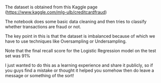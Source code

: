 The dataset is obtained from this Kaggle page (https://www.kaggle.com/mlg-ulb/creditcardfraud)

The notebook does some basic data cleaning and then tries to classify whether transactions are fraud or not.

The key point in this is that the dataset is imbalanced because of which we have to use techniques like Oversampling or Undersampling.

Note that the final recall score for the Logistic Regression model on the test set was 91%

I just wanted to do this as a learning experience and share it publicly, so if you guys find a mistake or thought it helped you somehow then do leave a message or something of the sort!
